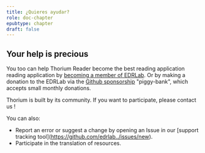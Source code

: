 ```yaml
---
title: ¿Quieres ayudar?
role: doc-chapter
epubtype: chapter
draft: false
---
```



## Your help is precious

You too can help Thorium Reader become the best reading application
reading application by [becoming a member of
EDRLab](https://www.edrlab.org/become-a-member/). Or by making a
donation to the EDRLab via the [Github
sponsorship](https://github.com/sponsors/edrlab) \"piggy-bank\", which
accepts small monthly donations.

Thorium is built by its community. If you want to participate, please
contact us !

You can also:

-   Report an error or suggest a change by opening an Issue in our
    \[support tracking tool\](https://github.com/edrlab../issues/new).
-   Participate in the translation of resources.
